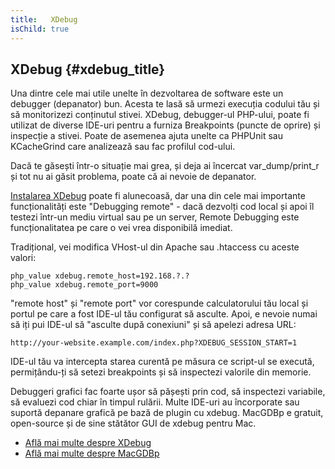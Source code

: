 ```yaml
---
title:   XDebug
isChild: true
---
```


## XDebug {#xdebug_title}

Una dintre cele mai utile unelte în dezvoltarea de software este un debugger (depanator) bun. Acesta te lasă să urmezi execuția
codului tău și să monitorizezi conținutul stivei. XDebug, debugger-ul PHP-ului, poate fi utilizat de diverse IDE-uri
pentru a furniza Breakpoints (puncte de oprire) și inspecție a stivei. Poate de asemenea ajuta unelte ca PHPUnit sau KCacheGrind care
analizează sau fac profilul cod-ului.

Dacă te găsești într-o situație mai grea, și deja ai încercat var_dump/print_r și tot nu ai găsit problema, poate că
ai nevoie de depanator.

[Instalarea XDebug][xdebug-install] poate fi alunecoasă, dar una din cele mai importante funcționalități este "Debugging
remote" - dacă dezvolți cod local și apoi îl testezi într-un mediu virtual sau pe un server, Remote Debugging este funcționalitatea
pe care o vei vrea disponibilă imediat.

Tradițional, vei modifica VHost-ul din Apache sau .htaccess cu aceste valori:

    php_value xdebug.remote_host=192.168.?.?
    php_value xdebug.remote_port=9000

"remote host" și "remote port" vor corespunde calculatorului tău local și portul pe care a fost IDE-ul tău configurat
să asculte. Apoi, e nevoie numai să iți pui IDE-ul să "asculte după conexiuni" și să apelezi adresa URL:

    http://your-website.example.com/index.php?XDEBUG_SESSION_START=1

IDE-ul tău va intercepta starea curentă pe măsura ce script-ul se execută, permițându-ți să setezi breakpoints
și să inspectezi valorile din memorie.

Debuggeri grafici fac foarte ușor să pășești prin cod, să inspectezi variabile, să evaluezi cod chiar în timpul rulării.
Multe IDE-uri au încorporate sau suportă depanare grafică pe bază de plugin cu xdebug. MacGDBp e gratuit, open-source și
de sine stătător GUI de xdebug pentru Mac.


 * [Află mai multe despre XDebug][xdebug-docs]
 * [Află mai multe despre MacGDBp][macgdbp-install]

[xdebug-docs]: http://xdebug.org/docs/
[xdebug-install]: http://xdebug.org/docs/install
[macgdbp-install]: http://www.bluestatic.org/software/macgdbp/